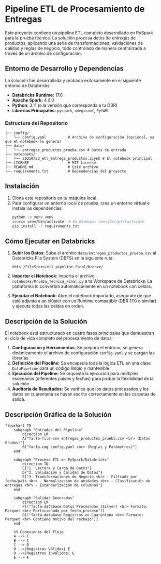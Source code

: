# Pipeline ETL de Procesamiento de Entregas

Este proyecto contiene un pipeline ETL completo desarrollado en PySpark para la prueba técnica. La solución procesa datos de entregas de productos, aplicando una serie de transformaciones, validaciones de calidad y reglas de negocio, todo controlado de manera centralizada a través de un archivo de configuración.

## Entorno de Desarrollo y Dependencias

La solución fue desarrollada y probada exitosamente en el siguiente entorno de Databricks:

- **Databricks Runtime:** 17.0
- **Apache Spark:** 4.0.0
- **Python:** 3.11 (o la versión que corresponda a tu DBR)
- **Librerías Principales:** `pyspark`, `omegaconf`, `PyYAML`

### Estructura del Repositorio

```
├── config/
│   └── config.yaml          # Archivo de configuración (opcional, ya que el notebook lo genera)
├── data/
│   └── entregas_productos_prueba.csv # Datos de entrada
├── notebooks/
│   └── 20250723_etl_entrega_productos.ipynb # El notebook principal
├── LICENSE                  # MIT License
├── README.md                # Este archivo
└── requirements.txt         # Dependencias del proyecto
```

## Instalación

1.  Clona este repositorio en tu máquina local.
2.  Para configurar un entorno local de prueba, crea un entorno virtual e instala las dependencias:
    ```bash
    python -m venv venv
    source venv/bin/activate  # En Windows: venv\Scripts\activate
    pip install -r requirements.txt
    ```

## Cómo Ejecutar en Databricks

1.  **Subir los Datos:** Sube el archivo `data/entregas_productos_prueba.csv` al Databricks File System (DBFS) en la siguiente ruta:
    ```
    dbfs:/FileStore/etl_pipeline_final/bronze/
    ```

2.  **Importar el Notebook:** Importa el archivo `notebooks/Prueba_Tecnica_Final.py` a tu Workspace de Databricks. La plataforma lo convertirá automáticamente en un notebook con celdas.

3.  **Ejecutar el Notebook:** Abre el notebook importado, asegúrate de que esté adjunto a un clúster con un Runtime compatible (DBR 17.0 o similar) y ejecuta todas las celdas en orden.

## Descripción de la Solución

El notebook está estructurado en cuatro fases principales que demuestran el ciclo de vida completo del procesamiento de datos:

1.  **Configuración y Herramientas:** Se prepara el entorno, se genera dinámicamente el archivo de configuración `config.yaml` y se cargan las librerías.
2.  **Definición del Pipeline:** Se encapsula toda la lógica ETL en una clase `DataPipeline` para un código limpio y mantenible.
3.  **Ejecución del Pipeline:** Se orquesta la ejecución para múltiples escenarios (diferentes países y fechas) para probar la flexibilidad de la solución.
4.  **Auditoría de Resultados:** Se verifica que los datos procesados y los datos en cuarentena se hayan escrito correctamente en las carpetas de salida.

## Descripción Gráfica de la Solución
```mermaid
flowchart TD
    subgraph "Entradas del Pipeline"
        direction LR
        A["fa:fa-file-csv entregas_productos_prueba.csv <br> (Datos Crudos)"]
        B["fa:fa-cog config.yaml <br> (Reglas y Parámetros)"]
    end

    subgraph "Proceso ETL en PySpark/Databricks"
        direction TD
        C["1. Lectura y Carga de Datos"]
        D{"2. Validación y Calidad de Datos"}
        E["3. Transformaciones de Negocio <br> - Filtrado por fecha/país <br> - Normalización de unidades <br> - Clasificación de entregas <br> - Estandarización de columnas"]
    end

    subgraph "Salidas Generadas"
        direction LR
        F[("fa:fa-database Datos Procesados (Silver) <br> Formato: Parquet <br> Particionado por fecha_proceso")]
        G[("fa:fa-database Registros en Cuarentena <br> Formato: Parquet <br> Contiene motivo del rechazo")]
    end

    %% Conexiones del Flujo
    A --> C
    B --> C
    C --> D
    D -->|Registros Válidos| E
    D -->|Registros Inválidos| G
    E --> F
```
